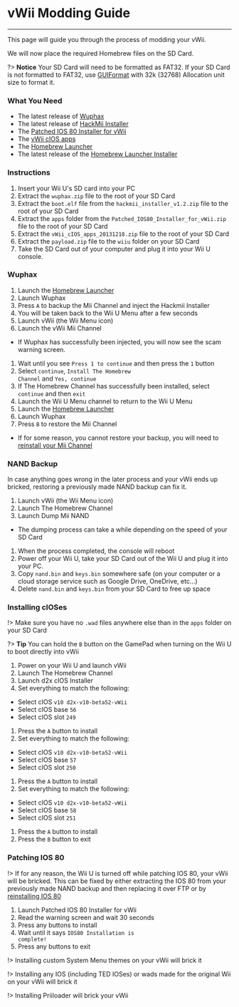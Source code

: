 # vWii Modding Guide
---
This page will guide you through the process of modding your vWii.

We will now place the required Homebrew files on the SD Card.

?> **Notice**
    Your SD Card will need to be formatted as FAT32. If your SD Card is not formatted to FAT32, use [GUIFormat](http://www.ridgecrop.demon.co.uk/index.htm?guiformat.htm) with 32k (32768) Allocation unit size to format it.

### What You Need

- The latest release of [Wuphax](http://wiiubru.com/appstore/zips/wuphax.zip)
- The latest release of [HackMii Installer](https://bootmii.org/download/)
- The <a href="docs/files/Patched_IOS80_Installer_for_vWii.zip" download>Patched IOS 80 Installer for vWii</a>
- The <a href ="docs/files/vWii_cIOS_apps_20131218.zip" download>vWii cIOS apps</a>
- The [Homebrew Launcher](https://github.com/dimok789/homebrew_launcher/releases/download/1.4/homebrew_launcher.v1.4.zip)
- The latest release of the [Homebrew Launcher Installer](https://github.com/wiiu-env/homebrew_launcher_installer/releases/download/v1.4/payload.zip)

### Instructions

1. Insert your Wii U's SD card into your PC
1. Extract the `wuphax.zip` file to the root of your SD Card
1. Extract the `boot.elf` file from the <code>hackmii_<wbr>installer_<wbr>v1.2<wbr>.zip</code> file to the root of your SD Card
1. Extract the `apps` folder from the <code>Patched_<wbr>IOS80_<wbr>Installer_<wbr>for_<wbr>vWii<wbr>.zip</code> file to the root of your SD Card
1. Extract the <code>vWii_<wbr>cIOS_<wbr>apps_<wbr>20131218<wbr>.zip</code> file to the root of your SD Card
1. Extract the `payload.zip` file to the `wiiu` folder on your SD Card
1. Take the SD Card out of your computer and plug it into your Wii U console.

### Wuphax

1. Launch the [Homebrew Launcher](user-guide/vwii/browser-exploit)
1. Launch Wuphax
1. Press `A` to backup the Mii Channel and inject the Hackmii Installer
1. You will be taken back to the Wii U Menu after a few seconds
1. Launch vWii (the Wii Menu icon)
1. Launch the vWii Mii Channel
 - If Wuphax has successfully been injected, you will now see the scam warning screen.
1. Wait until you see `Press 1 to continue` and then press the `1` button
1. Select `continue`, <code>Install <wbr>The <wbr>Homebrew <wbr>Channel</code> and `Yes, continue`
1. If The Homebrew Channel has successfully been installed, select `continue` and then `exit`
1. Launch the Wii U Menu channel to return to the Wii U Menu
1. Launch the [Homebrew Launcher](user-guide/vwii/browser-exploit)
1. Launch Wuphax
1. Press `B` to restore the Mii Channel
 - If for some reason, you cannot restore your backup, you will need to [reinstall your Mii Channel](troubleshooting/recover-mii-channel)

### NAND Backup

In case anything goes wrong in the later process and your vWii ends up bricked, restoring a previously made NAND backup can fix it.

1. Launch vWii (the Wii Menu icon)
1. Launch The Homebrew Channel
1. Launch Dump Mii NAND
 - The dumping process can take a while depending on the speed of your SD Card
1. When the process completed, the console will reboot
1. Power off your Wii U, take your SD Card out of the Wii U and plug it into your PC.
1. Copy `nand.bin` and `keys.bin` somewhere safe (on your computer or a cloud storage service such as Google Drive, OneDrive, etc...)
1. Delete `nand.bin` and `keys.bin` from your SD Card to free up space

### Installing cIOSes

!> Make sure you have no `.wad` files anywhere else than in the `apps` folder on your SD Card

?> **Tip**
    You can hold the `B` button on the GamePad when turning on the Wii U to boot directly into vWii

1. Power on your Wii U and launch vWii
1. Launch The Homebrew Channel
1. Launch d2x cIOS Installer
1. Set everything to match the following:
 - Select cIOS `v10 d2x-v10-beta52-vWii`
 - Select cIOS base `56`
 - Select cIOS slot `249`
1. Press the `A` button to install
1. Set everything to match the following:
 - Select cIOS `v10 d2x-v10-beta52-vWii`
 - Select cIOS base `57`
 - Select cIOS slot `250`
1. Press the `A` button to install
1. Set everything to match the following:
 - Select cIOS `v10 d2x-v10-beta52-vWii`
 - Select cIOS base `58`
 - Select cIOS slot `251`
1. Press the `A` button to install
1. Press the `B` button to exit

### Patching IOS 80

!> If for any reason, the Wii U is turned off while patching IOS 80, your vWii will be bricked. This can be fixed by either extracting the IOS 80 from your previously made NAND backup and then replacing it over FTP or by [reinstalling IOS 80](troubleshooting/recover-ios)

1. Launch Patched IOS 80 Installer for vWii
1. Read the warning screen and wait 30 seconds
1. Press any buttons to install
1. Wait until it says <code>IOS80 <wbr>Installation <wbr>is <wbr>complete!</code>
1. Press any buttons to exit

!> Installing custom System Menu themes on your vWii will brick it

!> Installing any IOS (including TED IOSes) or wads made for the original Wii on your vWii will brick it

!> Installing Priiloader will brick your vWii
